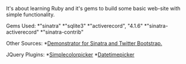 It's about learning Ruby and it's gems to build some basic web-site with simple functionality.

Gems Used:
*"sinatra"
*"sqlite3"
*"activerecord", "4.1.6"
*"sinatra-activerecord"
*"sinatra-contrib"

Other Sources:
*[Demonstrator for Sinatra and Twitter Bootstrap.](https://github.com/bootstrap-ruby/sinatra-bootstrap/)

JQuery Plugins:
*[Simplecolorpicker](https://github.com/tkrotoff/jquery-simplecolorpicker)
*[Datetimepicker](https://github.com/xdan/datetimepicker)
